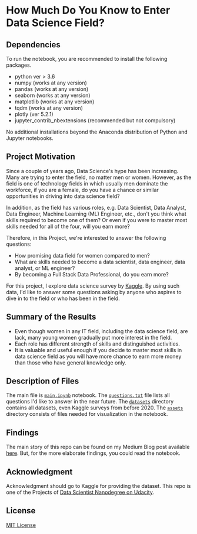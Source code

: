 # How Much Do You Know to Enter Data Science Field?

## Dependencies
To run the notebook, you are recommended to install the following packages.
- python ver > 3.6
- numpy (works at any version)
- pandas (works at any version)
- seaborn (works at any version)
- matplotlib (works at any version)
- tqdm (works at any version)
- plotly (ver 5.2.1)
- jupyter_contrib_nbextensions (recommended but not compulsory)
 
No additional installations beyond the Anaconda distribution of Python and Jupyter notebooks.

## Project Motivation
Since a couple of years ago, Data Science's hype has been increasing. Many are trying to enter the field, no matter men or women. However, as the field is one of technology fields in which usually men dominate the workforce, if you are a female, do you have a chance or similar opportunities in driving into data science field?

In addition, as the field has various roles, e.g. Data Scientist, Data Analyst, Data Engineer, Machine Learning (ML) Engineer, etc., don't you think what skills required to become one of them? Or even if you were to master most skills needed for all of the four, will you earn more?

Therefore, in this Project, we're interested to answer the following questions:
- How promising data field for women compared to men?
- What are skills needed to become a data scientist, data engineer, data analyst, or ML engineer?
- By becoming a Full Stack Data Professional, do you earn more?

For this project, I explore data science survey by [Kaggle](https://www.kaggle.com/c/kaggle-survey-2020/overview). By using such data, I'd like to answer some questions asking by anyone who aspires to dive in to the field or who has been in the field.

## Summary of the Results
- Even though women in any IT field, including the data science field, are lack, many young women gradually put more interest in the field.
- Each role has different strength of skills and distinguished activities.
- It is valuable and useful enough if you decide to master most skills in data science field as you will have more chance to earn more money than those who have general knowledge only.

## Description of Files
The main file is [`main.ipynb`](./main.ipynb) notebook. The [`questions.txt`](./questions.txt) file lists all questions I'd like to answer in the near future. The [`datasets`](./datasets) directory contains all datasets, even Kaggle surveys from before 2020. The [`assets`](./assets) directory consists of files needed for visualization in the notebook.

## Findings
The main story of this repo can be found on my Medium Blog post available [here](https://utomorezadwi.medium.com/how-much-do-you-know-to-enter-data-science-field-1df95baec9da). But, for the more elaborate findings, you could read the notebook.

## Acknowledgment
Acknowledgment should go to Kaggle for providing the dataset. This repo is one of the Projects of [Data Scientist Nanodegree on Udacity](https://www.udacity.com/course/data-scientist-nanodegree--nd025).

## License
[MIT License](../LICENSE)
